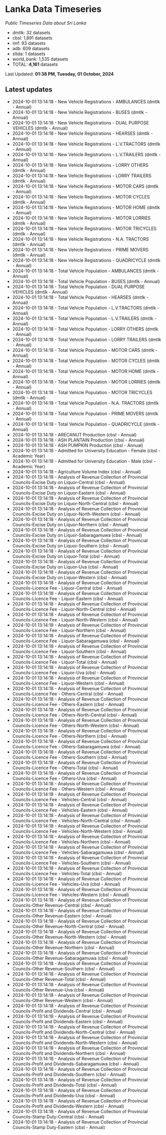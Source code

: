 # Lanka Data Timeseries
*Public Timeseries Data about Sri Lanka*

* dmtlk: 32 datasets
* cbsl: 1,891 datasets
* imf: 93 datasets
* adb: 609 datasets
* sltda: 1 datasets
* world_bank: 1,535 datasets
* TOTAL: **4,161** datasets

Last Updated: **01:38 PM, Tuesday, 01 October, 2024**

## Latest updates

* 2024-10-01 13:14:18 - New Vehicle Registrations - AMBULANCES (dmtlk - Annual)
* 2024-10-01 13:14:18 - New Vehicle Registrations - BUSES (dmtlk - Annual)
* 2024-10-01 13:14:18 - New Vehicle Registrations - DUAL PURPOSE VEHICLES (dmtlk - Annual)
* 2024-10-01 13:14:18 - New Vehicle Registrations - HEARSES (dmtlk - Annual)
* 2024-10-01 13:14:18 - New Vehicle Registrations - L.V.TRACTORS (dmtlk - Annual)
* 2024-10-01 13:14:18 - New Vehicle Registrations - L.V.TRAILERS (dmtlk - Annual)
* 2024-10-01 13:14:18 - New Vehicle Registrations - LORRY OTHERS (dmtlk - Annual)
* 2024-10-01 13:14:18 - New Vehicle Registrations - LORRY TRAILERS (dmtlk - Annual)
* 2024-10-01 13:14:18 - New Vehicle Registrations - MOTOR CARS (dmtlk - Annual)
* 2024-10-01 13:14:18 - New Vehicle Registrations - MOTOR CYCLES (dmtlk - Annual)
* 2024-10-01 13:14:18 - New Vehicle Registrations - MOTOR HOME (dmtlk - Annual)
* 2024-10-01 13:14:18 - New Vehicle Registrations - MOTOR LORRIES (dmtlk - Annual)
* 2024-10-01 13:14:18 - New Vehicle Registrations - MOTOR TRICYCLES (dmtlk - Annual)
* 2024-10-01 13:14:18 - New Vehicle Registrations - N.A. TRACTORS (dmtlk - Annual)
* 2024-10-01 13:14:18 - New Vehicle Registrations - PRIME MOVERS (dmtlk - Annual)
* 2024-10-01 13:14:18 - New Vehicle Registrations - QUADRICYCLE (dmtlk - Annual)
* 2024-10-01 13:14:18 - Total Vehicle Population - AMBULANCES (dmtlk - Annual)
* 2024-10-01 13:14:18 - Total Vehicle Population - BUSES (dmtlk - Annual)
* 2024-10-01 13:14:18 - Total Vehicle Population - DUAL PURPOSE VEHICLES (dmtlk - Annual)
* 2024-10-01 13:14:18 - Total Vehicle Population - HEARSES (dmtlk - Annual)
* 2024-10-01 13:14:18 - Total Vehicle Population - L.V.TRACTORS (dmtlk - Annual)
* 2024-10-01 13:14:18 - Total Vehicle Population - L.V.TRAILERS (dmtlk - Annual)
* 2024-10-01 13:14:18 - Total Vehicle Population - LORRY OTHERS (dmtlk - Annual)
* 2024-10-01 13:14:18 - Total Vehicle Population - LORRY TRAILERS (dmtlk - Annual)
* 2024-10-01 13:14:18 - Total Vehicle Population - MOTOR CARS (dmtlk - Annual)
* 2024-10-01 13:14:18 - Total Vehicle Population - MOTOR CYCLES (dmtlk - Annual)
* 2024-10-01 13:14:18 - Total Vehicle Population - MOTOR HOME (dmtlk - Annual)
* 2024-10-01 13:14:18 - Total Vehicle Population - MOTOR LORRIES (dmtlk - Annual)
* 2024-10-01 13:14:18 - Total Vehicle Population - MOTOR TRICYCLES (dmtlk - Annual)
* 2024-10-01 13:14:18 - Total Vehicle Population - N.A. TRACTORS (dmtlk - Annual)
* 2024-10-01 13:14:18 - Total Vehicle Population - PRIME MOVERS (dmtlk - Annual)
* 2024-10-01 13:14:18 - Total Vehicle Population - QUADRICYCLE (dmtlk - Annual)
* 2024-10-01 13:14:18 - ARECANUT Production (cbsl - Annual)
* 2024-10-01 13:14:18 - ASH PLANTAIN Production (cbsl - Annual)
* 2024-10-01 13:14:18 - ASH PUMPKIN Production (cbsl - Annual)
* 2024-10-01 13:14:18 - Admitted for University Education - Female (cbsl - Academic Year)
* 2024-10-01 13:14:18 - Admitted for University Education - Male (cbsl - Academic Year)
* 2024-10-01 13:14:18 - Agriculture Volume Index (cbsl - Annual)
* 2024-10-01 13:14:18 - Analysis of Revenue Collection of Provincial Councils-Excise Duty on Liquor-Central (cbsl - Annual)
* 2024-10-01 13:14:18 - Analysis of Revenue Collection of Provincial Councils-Excise Duty on Liquor-Eastern (cbsl - Annual)
* 2024-10-01 13:14:18 - Analysis of Revenue Collection of Provincial Councils-Excise Duty on Liquor-North-Central (cbsl - Annual)
* 2024-10-01 13:14:18 - Analysis of Revenue Collection of Provincial Councils-Excise Duty on Liquor-North-Western (cbsl - Annual)
* 2024-10-01 13:14:18 - Analysis of Revenue Collection of Provincial Councils-Excise Duty on Liquor-Northern (cbsl - Annual)
* 2024-10-01 13:14:18 - Analysis of Revenue Collection of Provincial Councils-Excise Duty on Liquor-Sabaragamuwa (cbsl - Annual)
* 2024-10-01 13:14:18 - Analysis of Revenue Collection of Provincial Councils-Excise Duty on Liquor-Southern (cbsl - Annual)
* 2024-10-01 13:14:18 - Analysis of Revenue Collection of Provincial Councils-Excise Duty on Liquor-Total (cbsl - Annual)
* 2024-10-01 13:14:18 - Analysis of Revenue Collection of Provincial Councils-Excise Duty on Liquor-Uva (cbsl - Annual)
* 2024-10-01 13:14:18 - Analysis of Revenue Collection of Provincial Councils-Excise Duty on Liquor-Western (cbsl - Annual)
* 2024-10-01 13:14:18 - Analysis of Revenue Collection of Provincial Councils-Licence Fee - Liquor-Central (cbsl - Annual)
* 2024-10-01 13:14:18 - Analysis of Revenue Collection of Provincial Councils-Licence Fee - Liquor-Eastern (cbsl - Annual)
* 2024-10-01 13:14:18 - Analysis of Revenue Collection of Provincial Councils-Licence Fee - Liquor-North-Central (cbsl - Annual)
* 2024-10-01 13:14:18 - Analysis of Revenue Collection of Provincial Councils-Licence Fee - Liquor-North-Western (cbsl - Annual)
* 2024-10-01 13:14:18 - Analysis of Revenue Collection of Provincial Councils-Licence Fee - Liquor-Northern (cbsl - Annual)
* 2024-10-01 13:14:18 - Analysis of Revenue Collection of Provincial Councils-Licence Fee - Liquor-Sabaragamuwa (cbsl - Annual)
* 2024-10-01 13:14:18 - Analysis of Revenue Collection of Provincial Councils-Licence Fee - Liquor-Southern (cbsl - Annual)
* 2024-10-01 13:14:18 - Analysis of Revenue Collection of Provincial Councils-Licence Fee - Liquor-Total (cbsl - Annual)
* 2024-10-01 13:14:18 - Analysis of Revenue Collection of Provincial Councils-Licence Fee - Liquor-Uva (cbsl - Annual)
* 2024-10-01 13:14:18 - Analysis of Revenue Collection of Provincial Councils-Licence Fee - Liquor-Western (cbsl - Annual)
* 2024-10-01 13:14:18 - Analysis of Revenue Collection of Provincial Councils-Licence Fee - Others-Central (cbsl - Annual)
* 2024-10-01 13:14:18 - Analysis of Revenue Collection of Provincial Councils-Licence Fee - Others-Eastern (cbsl - Annual)
* 2024-10-01 13:14:18 - Analysis of Revenue Collection of Provincial Councils-Licence Fee - Others-North-Central (cbsl - Annual)
* 2024-10-01 13:14:18 - Analysis of Revenue Collection of Provincial Councils-Licence Fee - Others-North-Western (cbsl - Annual)
* 2024-10-01 13:14:18 - Analysis of Revenue Collection of Provincial Councils-Licence Fee - Others-Northern (cbsl - Annual)
* 2024-10-01 13:14:18 - Analysis of Revenue Collection of Provincial Councils-Licence Fee - Others-Sabaragamuwa (cbsl - Annual)
* 2024-10-01 13:14:18 - Analysis of Revenue Collection of Provincial Councils-Licence Fee - Others-Southern (cbsl - Annual)
* 2024-10-01 13:14:18 - Analysis of Revenue Collection of Provincial Councils-Licence Fee - Others-Total (cbsl - Annual)
* 2024-10-01 13:14:18 - Analysis of Revenue Collection of Provincial Councils-Licence Fee - Others-Uva (cbsl - Annual)
* 2024-10-01 13:14:18 - Analysis of Revenue Collection of Provincial Councils-Licence Fee - Others-Western (cbsl - Annual)
* 2024-10-01 13:14:18 - Analysis of Revenue Collection of Provincial Councils-Licence Fee - Vehicles-Central (cbsl - Annual)
* 2024-10-01 13:14:18 - Analysis of Revenue Collection of Provincial Councils-Licence Fee - Vehicles-Eastern (cbsl - Annual)
* 2024-10-01 13:14:18 - Analysis of Revenue Collection of Provincial Councils-Licence Fee - Vehicles-North-Central (cbsl - Annual)
* 2024-10-01 13:14:18 - Analysis of Revenue Collection of Provincial Councils-Licence Fee - Vehicles-North-Western (cbsl - Annual)
* 2024-10-01 13:14:18 - Analysis of Revenue Collection of Provincial Councils-Licence Fee - Vehicles-Northern (cbsl - Annual)
* 2024-10-01 13:14:18 - Analysis of Revenue Collection of Provincial Councils-Licence Fee - Vehicles-Sabaragamuwa (cbsl - Annual)
* 2024-10-01 13:14:18 - Analysis of Revenue Collection of Provincial Councils-Licence Fee - Vehicles-Southern (cbsl - Annual)
* 2024-10-01 13:14:18 - Analysis of Revenue Collection of Provincial Councils-Licence Fee - Vehicles-Total (cbsl - Annual)
* 2024-10-01 13:14:18 - Analysis of Revenue Collection of Provincial Councils-Licence Fee - Vehicles-Uva (cbsl - Annual)
* 2024-10-01 13:14:18 - Analysis of Revenue Collection of Provincial Councils-Licence Fee - Vehicles-Western (cbsl - Annual)
* 2024-10-01 13:14:18 - Analysis of Revenue Collection of Provincial Councils-Other Revenue-Central (cbsl - Annual)
* 2024-10-01 13:14:18 - Analysis of Revenue Collection of Provincial Councils-Other Revenue-Eastern (cbsl - Annual)
* 2024-10-01 13:14:18 - Analysis of Revenue Collection of Provincial Councils-Other Revenue-North-Central (cbsl - Annual)
* 2024-10-01 13:14:18 - Analysis of Revenue Collection of Provincial Councils-Other Revenue-North-Western (cbsl - Annual)
* 2024-10-01 13:14:18 - Analysis of Revenue Collection of Provincial Councils-Other Revenue-Northern (cbsl - Annual)
* 2024-10-01 13:14:18 - Analysis of Revenue Collection of Provincial Councils-Other Revenue-Sabaragamuwa (cbsl - Annual)
* 2024-10-01 13:14:18 - Analysis of Revenue Collection of Provincial Councils-Other Revenue-Southern (cbsl - Annual)
* 2024-10-01 13:14:18 - Analysis of Revenue Collection of Provincial Councils-Other Revenue-Total (cbsl - Annual)
* 2024-10-01 13:14:18 - Analysis of Revenue Collection of Provincial Councils-Other Revenue-Uva (cbsl - Annual)
* 2024-10-01 13:14:18 - Analysis of Revenue Collection of Provincial Councils-Other Revenue-Western (cbsl - Annual)
* 2024-10-01 13:14:18 - Analysis of Revenue Collection of Provincial Councils-Profit and Dividends-Central (cbsl - Annual)
* 2024-10-01 13:14:18 - Analysis of Revenue Collection of Provincial Councils-Profit and Dividends-Eastern (cbsl - Annual)
* 2024-10-01 13:14:18 - Analysis of Revenue Collection of Provincial Councils-Profit and Dividends-North-Central (cbsl - Annual)
* 2024-10-01 13:14:18 - Analysis of Revenue Collection of Provincial Councils-Profit and Dividends-North-Western (cbsl - Annual)
* 2024-10-01 13:14:18 - Analysis of Revenue Collection of Provincial Councils-Profit and Dividends-Northern (cbsl - Annual)
* 2024-10-01 13:14:18 - Analysis of Revenue Collection of Provincial Councils-Profit and Dividends-Sabaragamuwa (cbsl - Annual)
* 2024-10-01 13:14:18 - Analysis of Revenue Collection of Provincial Councils-Profit and Dividends-Southern (cbsl - Annual)
* 2024-10-01 13:14:18 - Analysis of Revenue Collection of Provincial Councils-Profit and Dividends-Total (cbsl - Annual)
* 2024-10-01 13:14:18 - Analysis of Revenue Collection of Provincial Councils-Profit and Dividends-Uva (cbsl - Annual)
* 2024-10-01 13:14:18 - Analysis of Revenue Collection of Provincial Councils-Profit and Dividends-Western (cbsl - Annual)
* 2024-10-01 13:14:18 - Analysis of Revenue Collection of Provincial Councils-Stamp Duty-Central (cbsl - Annual)
* 2024-10-01 13:14:18 - Analysis of Revenue Collection of Provincial Councils-Stamp Duty-Eastern (cbsl - Annual)